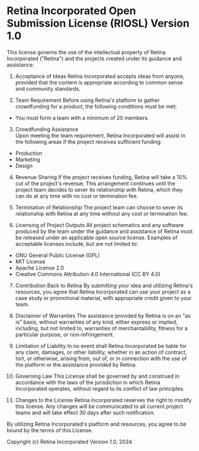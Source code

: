 
# Retina Incorporated Open Submission License (RIOSL) Version 1.0
This license governs the use of the intellectual property of Retina Incorporated ("Retina") and the projects created under its guidance and assistance.

1. Acceptance of Ideas
Retina Incorporated accepts ideas from anyone, provided that the content is appropriate according to common sense and community standards.

2. Team Requirement
Before using Retina's platform to gather crowdfunding for a product, the following conditions must be met:

* You must form a team with a minimum of 20 members.

3. Crowdfunding Assistance  
  Upon meeting the team requirement, Retina Incorporated will assist in the following areas if the project receives sufficient funding:

* Production
* Marketing
* Design

4. Revenue Sharing
If the project receives funding, Retina will take a 10% cut of the project's revenue. This arrangement continues until the project team decides to sever its relationship with Retina, which they can do at any time with no cost or termination fee.

5. Termination of Relationship
The project team can choose to sever its relationship with Retina at any time without any cost or termination fee.

6. Licensing of Project Outputs
All project schematics and any software produced by the team under the guidance and assistance of Retina must be released under an applicable open source license. Examples of acceptable licenses include, but are not limited to:

* GNU General Public License (GPL)
* MIT License
* Apache License 2.0
* Creative Commons Attribution 4.0 International (CC BY 4.0)

7. Contribution Back to Retina
By submitting your idea and utilizing Retina's resources, you agree that Retina Incorporated can use your project as a case study or promotional material, with appropriate credit given to your team.

8. Disclaimer of Warranties
The assistance provided by Retina is on an "as is" basis, without warranties of any kind, either express or implied, including, but not limited to, warranties of merchantability, fitness for a particular purpose, or non-infringement.

9. Limitation of Liability
In no event shall Retina Incorporated be liable for any claim, damages, or other liability, whether in an action of contract, tort, or otherwise, arising from, out of, or in connection with the use of the platform or the assistance provided by Retina.

10. Governing Law
This License shall be governed by and construed in accordance with the laws of the jurisdiction in which Retina Incorporated operates, without regard to its conflict of law principles.

11. Changes to the License
Retina Incorporated reserves the right to modify this license. Any changes will be communicated to all current project teams and will take effect 30 days after such notification.

By utilizing Retina Incorporated's platform and resources, you agree to be bound by the terms of this License.

Copyright (c) Retina Incorporated
Version 1.0, 2024
